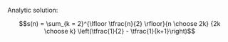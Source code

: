 Analytic solution:

$$s(n) = \sum_{k = 2}^{\lfloor \tfrac{n}{2} \rfloor}{n \choose 2k} {2k \choose k} \left(\tfrac{1}{2} - \tfrac{1}{k+1}\right)$$